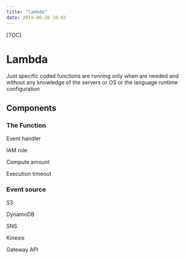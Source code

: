 ```yaml
---
title: "lambda"
date: 2019-06-28 10:03
---
```

[TOC]



# Lambda

Just specific coded functions are running only when are needed and without any knowledge of the servers or OS or the language runtime configuration



## Components

### The Function

Event handler

IAM role

Compute amount

Execution timeout





### Event source

S3

DynamoDB

SNS

Kinesis

Gateway API











